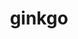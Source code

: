 ---
title: "ginkgo"
layout: cache
categories: [package, v0.23.0]
meta: {"versions": ["1.8.0"], "compilers": ["cce@=15.0.1", "gcc@=11.4.0", "gcc@=9.4.0", "oneapi@=2024.2.1"], "oss": ["rhel8", "ubuntu20.04", "ubuntu22.04"], "platforms": ["linux"], "targets": ["neoverse_v1", "neoverse_v2", "ppc64le", "x86_64_v3", "zen4"], "stacks": ["e4s", "e4s-cray-rhel", "e4s-neoverse-v2", "e4s-neoverse_v1", "e4s-oneapi", "e4s-power", "e4s-rocm-external", "root"], "num_specs": 18, "num_specs_by_stack": {"e4s-cray-rhel": 1, "root": 18, "e4s-power": 2, "e4s-neoverse_v1": 4, "e4s-neoverse-v2": 2, "e4s": 4, "e4s-rocm-external": 2, "e4s-oneapi": 3}}
spec_details: [{"hash": "2kostzqgy23ljf7b32onerqefypxuodi", "compiler": "cce@=15.0.1", "versions": ["1.8.0"], "os": "rhel8", "platform": "linux", "target": "zen4", "variants": ["build_system=cmake", "build_type=Release", "~cuda", "~develtools", "~full_optimizations", "generator=make", "~hwloc", "~ipo", "+mpi", "+openmp", "~rocm", "~sde", "+shared", "~sycl"], "stacks": ["e4s-cray-rhel", "root"], "size": "-", "tarball": "https://binaries.spack.io/v0.23.0/build_cache/linux-rhel8-zen4/cce-15.0.1/ginkgo-1.8.0/linux-rhel8-zen4-cce-15.0.1-ginkgo-1.8.0-2kostzqgy23ljf7b32onerqefypxuodi.spack"}, {"hash": "4pdzixvsldmyd7ztldorov52fvxqaosf", "compiler": "gcc@=9.4.0", "versions": ["1.8.0"], "os": "ubuntu20.04", "platform": "linux", "target": "ppc64le", "variants": ["build_system=cmake", "build_type=Release", "+cuda", "cuda_arch=70", "~develtools", "~full_optimizations", "generator=make", "~hwloc", "~ipo", "+mpi", "+openmp", "~rocm", "~sde", "+shared", "~sycl"], "stacks": ["e4s-power", "root"], "size": "-", "tarball": "https://binaries.spack.io/v0.23.0/build_cache/linux-ubuntu20.04-ppc64le/gcc-9.4.0/ginkgo-1.8.0/linux-ubuntu20.04-ppc64le-gcc-9.4.0-ginkgo-1.8.0-4pdzixvsldmyd7ztldorov52fvxqaosf.spack"}, {"hash": "cr7c2ukwmjtlldbmw2tcb7x2h2royhwi", "compiler": "gcc@=9.4.0", "versions": ["1.8.0"], "os": "ubuntu20.04", "platform": "linux", "target": "ppc64le", "variants": ["build_system=cmake", "build_type=Release", "~cuda", "~develtools", "~full_optimizations", "generator=make", "~hwloc", "~ipo", "+mpi", "+openmp", "~rocm", "~sde", "+shared", "~sycl"], "stacks": ["e4s-power", "root"], "size": "-", "tarball": "https://binaries.spack.io/v0.23.0/build_cache/linux-ubuntu20.04-ppc64le/gcc-9.4.0/ginkgo-1.8.0/linux-ubuntu20.04-ppc64le-gcc-9.4.0-ginkgo-1.8.0-cr7c2ukwmjtlldbmw2tcb7x2h2royhwi.spack"}, {"hash": "ywwrxcsufpeyvwpqx2u3g7lkatxo6j67", "compiler": "gcc@=11.4.0", "versions": ["1.8.0"], "os": "ubuntu22.04", "platform": "linux", "target": "neoverse_v1", "variants": ["build_system=cmake", "build_type=Release", "~cuda", "~develtools", "~full_optimizations", "generator=make", "~hwloc", "~ipo", "+mpi", "+openmp", "~rocm", "~sde", "+shared", "~sycl"], "stacks": ["e4s-neoverse_v1", "root"], "size": "-", "tarball": "https://binaries.spack.io/v0.23.0/build_cache/linux-ubuntu22.04-neoverse_v1/gcc-11.4.0/ginkgo-1.8.0/linux-ubuntu22.04-neoverse_v1-gcc-11.4.0-ginkgo-1.8.0-ywwrxcsufpeyvwpqx2u3g7lkatxo6j67.spack"}, {"hash": "f2l5v4n4kpwh2qcaavaiqenfhjq3vyyh", "compiler": "gcc@=11.4.0", "versions": ["1.8.0"], "os": "ubuntu22.04", "platform": "linux", "target": "neoverse_v1", "variants": ["build_system=cmake", "build_type=Release", "+cuda", "cuda_arch=90", "~develtools", "~full_optimizations", "generator=make", "~hwloc", "~ipo", "+mpi", "+openmp", "~rocm", "~sde", "+shared", "~sycl"], "stacks": ["e4s-neoverse_v1", "root"], "size": "-", "tarball": "https://binaries.spack.io/v0.23.0/build_cache/linux-ubuntu22.04-neoverse_v1/gcc-11.4.0/ginkgo-1.8.0/linux-ubuntu22.04-neoverse_v1-gcc-11.4.0-ginkgo-1.8.0-f2l5v4n4kpwh2qcaavaiqenfhjq3vyyh.spack"}, {"hash": "hm7o5fam7huoj6q6tc5druyfv2gtlddk", "compiler": "gcc@=11.4.0", "versions": ["1.8.0"], "os": "ubuntu22.04", "platform": "linux", "target": "neoverse_v1", "variants": ["build_system=cmake", "build_type=Release", "+cuda", "cuda_arch=75", "~develtools", "~full_optimizations", "generator=make", "~hwloc", "~ipo", "+mpi", "+openmp", "~rocm", "~sde", "+shared", "~sycl"], "stacks": ["e4s-neoverse_v1", "root"], "size": "-", "tarball": "https://binaries.spack.io/v0.23.0/build_cache/linux-ubuntu22.04-neoverse_v1/gcc-11.4.0/ginkgo-1.8.0/linux-ubuntu22.04-neoverse_v1-gcc-11.4.0-ginkgo-1.8.0-hm7o5fam7huoj6q6tc5druyfv2gtlddk.spack"}, {"hash": "hplmgsiz2ljmp5fjk2v4rcoocu5orczl", "compiler": "gcc@=11.4.0", "versions": ["1.8.0"], "os": "ubuntu22.04", "platform": "linux", "target": "neoverse_v1", "variants": ["build_system=cmake", "build_type=Release", "+cuda", "cuda_arch=80", "~develtools", "~full_optimizations", "generator=make", "~hwloc", "~ipo", "+mpi", "+openmp", "~rocm", "~sde", "+shared", "~sycl"], "stacks": ["e4s-neoverse_v1", "root"], "size": "-", "tarball": "https://binaries.spack.io/v0.23.0/build_cache/linux-ubuntu22.04-neoverse_v1/gcc-11.4.0/ginkgo-1.8.0/linux-ubuntu22.04-neoverse_v1-gcc-11.4.0-ginkgo-1.8.0-hplmgsiz2ljmp5fjk2v4rcoocu5orczl.spack"}, {"hash": "ki3eq77lbfgrjjpfloeii2oe6npub7dd", "compiler": "gcc@=11.4.0", "versions": ["1.8.0"], "os": "ubuntu22.04", "platform": "linux", "target": "neoverse_v2", "variants": ["build_system=cmake", "build_type=Release", "~cuda", "~develtools", "~full_optimizations", "generator=make", "~hwloc", "~ipo", "+mpi", "+openmp", "~rocm", "~sde", "+shared", "~sycl"], "stacks": ["e4s-neoverse-v2", "root"], "size": "-", "tarball": "https://binaries.spack.io/v0.23.0/build_cache/linux-ubuntu22.04-neoverse_v2/gcc-11.4.0/ginkgo-1.8.0/linux-ubuntu22.04-neoverse_v2-gcc-11.4.0-ginkgo-1.8.0-ki3eq77lbfgrjjpfloeii2oe6npub7dd.spack"}, {"hash": "v7gtmuz4bqii3gwzim6jjnd6wyicwphz", "compiler": "gcc@=11.4.0", "versions": ["1.8.0"], "os": "ubuntu22.04", "platform": "linux", "target": "neoverse_v2", "variants": ["build_system=cmake", "build_type=Release", "+cuda", "cuda_arch=90", "~develtools", "~full_optimizations", "generator=make", "~hwloc", "~ipo", "+mpi", "+openmp", "~rocm", "~sde", "+shared", "~sycl"], "stacks": ["e4s-neoverse-v2", "root"], "size": "-", "tarball": "https://binaries.spack.io/v0.23.0/build_cache/linux-ubuntu22.04-neoverse_v2/gcc-11.4.0/ginkgo-1.8.0/linux-ubuntu22.04-neoverse_v2-gcc-11.4.0-ginkgo-1.8.0-v7gtmuz4bqii3gwzim6jjnd6wyicwphz.spack"}, {"hash": "p4qbewkopmjutwjsem2lugi5uxoj4bm5", "compiler": "gcc@=11.4.0", "versions": ["1.8.0"], "os": "ubuntu22.04", "platform": "linux", "target": "x86_64_v3", "variants": ["build_system=cmake", "build_type=Release", "~cuda", "~develtools", "~full_optimizations", "generator=make", "~hwloc", "~ipo", "+mpi", "+openmp", "~rocm", "~sde", "+shared", "~sycl"], "stacks": ["e4s", "root"], "size": "-", "tarball": "https://binaries.spack.io/v0.23.0/build_cache/linux-ubuntu22.04-x86_64_v3/gcc-11.4.0/ginkgo-1.8.0/linux-ubuntu22.04-x86_64_v3-gcc-11.4.0-ginkgo-1.8.0-p4qbewkopmjutwjsem2lugi5uxoj4bm5.spack"}, {"hash": "4eysjy2tftazvpcdlmydnpe5we42s3q6", "compiler": "gcc@=11.4.0", "versions": ["1.8.0"], "os": "ubuntu22.04", "platform": "linux", "target": "x86_64_v3", "variants": ["build_system=cmake", "build_type=Release", "+cuda", "cuda_arch=90", "~develtools", "~full_optimizations", "generator=make", "~hwloc", "~ipo", "+mpi", "+openmp", "~rocm", "~sde", "+shared", "~sycl"], "stacks": ["e4s", "root"], "size": "-", "tarball": "https://binaries.spack.io/v0.23.0/build_cache/linux-ubuntu22.04-x86_64_v3/gcc-11.4.0/ginkgo-1.8.0/linux-ubuntu22.04-x86_64_v3-gcc-11.4.0-ginkgo-1.8.0-4eysjy2tftazvpcdlmydnpe5we42s3q6.spack"}, {"hash": "4xhcwzcogttjx3z6m53ad3tvvhpypy5y", "compiler": "gcc@=11.4.0", "versions": ["1.8.0"], "os": "ubuntu22.04", "platform": "linux", "target": "x86_64_v3", "variants": ["build_system=cmake", "build_type=Release", "+cuda", "cuda_arch=80", "~develtools", "~full_optimizations", "generator=make", "~hwloc", "~ipo", "+mpi", "+openmp", "~rocm", "~sde", "+shared", "~sycl"], "stacks": ["e4s", "root"], "size": "-", "tarball": "https://binaries.spack.io/v0.23.0/build_cache/linux-ubuntu22.04-x86_64_v3/gcc-11.4.0/ginkgo-1.8.0/linux-ubuntu22.04-x86_64_v3-gcc-11.4.0-ginkgo-1.8.0-4xhcwzcogttjx3z6m53ad3tvvhpypy5y.spack"}, {"hash": "gja5kbw5cyknsff4io5eryvjapnjnlhj", "compiler": "gcc@=11.4.0", "versions": ["1.8.0"], "os": "ubuntu22.04", "platform": "linux", "target": "x86_64_v3", "variants": ["amdgpu_target=gfx908", "build_system=cmake", "build_type=Release", "~cuda", "~develtools", "~full_optimizations", "generator=make", "~hwloc", "~ipo", "+mpi", "+openmp", "patches=27d6ae6", "+rocm", "~sde", "+shared", "~sycl"], "stacks": ["root", "e4s-rocm-external"], "size": "-", "tarball": "https://binaries.spack.io/v0.23.0/build_cache/linux-ubuntu22.04-x86_64_v3/gcc-11.4.0/ginkgo-1.8.0/linux-ubuntu22.04-x86_64_v3-gcc-11.4.0-ginkgo-1.8.0-gja5kbw5cyknsff4io5eryvjapnjnlhj.spack"}, {"hash": "ijryui4nnadyqt3idxmxowxrn7tenzx6", "compiler": "gcc@=11.4.0", "versions": ["1.8.0"], "os": "ubuntu22.04", "platform": "linux", "target": "x86_64_v3", "variants": ["amdgpu_target=gfx90a", "build_system=cmake", "build_type=Release", "~cuda", "~develtools", "~full_optimizations", "generator=make", "~hwloc", "~ipo", "+mpi", "+openmp", "patches=27d6ae6", "+rocm", "~sde", "+shared", "~sycl"], "stacks": ["root", "e4s-rocm-external"], "size": "-", "tarball": "https://binaries.spack.io/v0.23.0/build_cache/linux-ubuntu22.04-x86_64_v3/gcc-11.4.0/ginkgo-1.8.0/linux-ubuntu22.04-x86_64_v3-gcc-11.4.0-ginkgo-1.8.0-ijryui4nnadyqt3idxmxowxrn7tenzx6.spack"}, {"hash": "xtzfjzsevwhyswpbbmwvvqt2maawxc3o", "compiler": "gcc@=11.4.0", "versions": ["1.8.0"], "os": "ubuntu22.04", "platform": "linux", "target": "x86_64_v3", "variants": ["amdgpu_target=gfx90a", "build_system=cmake", "build_type=Release", "~cuda", "~develtools", "~full_optimizations", "generator=make", "~hwloc", "~ipo", "+mpi", "+openmp", "patches=27d6ae6", "+rocm", "~sde", "+shared", "~sycl"], "stacks": ["e4s", "root"], "size": "-", "tarball": "https://binaries.spack.io/v0.23.0/build_cache/linux-ubuntu22.04-x86_64_v3/gcc-11.4.0/ginkgo-1.8.0/linux-ubuntu22.04-x86_64_v3-gcc-11.4.0-ginkgo-1.8.0-xtzfjzsevwhyswpbbmwvvqt2maawxc3o.spack"}, {"hash": "vmukdtszh72c3zog3nbvtz5ajretixkb", "compiler": "oneapi@=2024.2.1", "versions": ["1.8.0"], "os": "ubuntu22.04", "platform": "linux", "target": "x86_64_v3", "variants": ["build_system=cmake", "build_type=Release", "~cuda", "~develtools", "~full_optimizations", "generator=make", "~hwloc", "~ipo", "+mpi", "+openmp", "~rocm", "~sde", "+shared", "~sycl"], "stacks": ["root", "e4s-oneapi"], "size": "-", "tarball": "https://binaries.spack.io/v0.23.0/build_cache/linux-ubuntu22.04-x86_64_v3/oneapi-2024.2.1/ginkgo-1.8.0/linux-ubuntu22.04-x86_64_v3-oneapi-2024.2.1-ginkgo-1.8.0-vmukdtszh72c3zog3nbvtz5ajretixkb.spack"}, {"hash": "oxnyut33udr7notl5rpenycdcoiw42x7", "compiler": "oneapi@=2024.2.1", "versions": ["1.8.0"], "os": "ubuntu22.04", "platform": "linux", "target": "x86_64_v3", "variants": ["build_system=cmake", "build_type=Release", "~cuda", "~develtools", "~full_optimizations", "generator=make", "~hwloc", "~ipo", "+mpi", "+openmp", "~rocm", "~sde", "+shared", "~sycl"], "stacks": ["root", "e4s-oneapi"], "size": "-", "tarball": "https://binaries.spack.io/v0.23.0/build_cache/linux-ubuntu22.04-x86_64_v3/oneapi-2024.2.1/ginkgo-1.8.0/linux-ubuntu22.04-x86_64_v3-oneapi-2024.2.1-ginkgo-1.8.0-oxnyut33udr7notl5rpenycdcoiw42x7.spack"}, {"hash": "t5eer2ysxze2zor4u6zpcwfu7cakvaej", "compiler": "oneapi@=2024.2.1", "versions": ["1.8.0"], "os": "ubuntu22.04", "platform": "linux", "target": "x86_64_v3", "variants": ["build_system=cmake", "build_type=Release", "~cuda", "~develtools", "~full_optimizations", "generator=make", "~hwloc", "~ipo", "+mpi", "+openmp", "~rocm", "~sde", "+shared", "+sycl"], "stacks": ["root", "e4s-oneapi"], "size": "-", "tarball": "https://binaries.spack.io/v0.23.0/build_cache/linux-ubuntu22.04-x86_64_v3/oneapi-2024.2.1/ginkgo-1.8.0/linux-ubuntu22.04-x86_64_v3-oneapi-2024.2.1-ginkgo-1.8.0-t5eer2ysxze2zor4u6zpcwfu7cakvaej.spack"}]
---